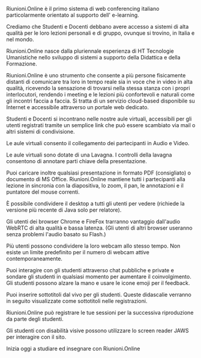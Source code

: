 Riunioni.Online è il primo sistema di web conferencing italiano particolarmente orientato al supporto dell' e-learning.

Crediamo che Studenti e Docenti debbano avere accesso a sistemi di alta qualità per le loro lezioni personali e di gruppo, ovunque si trovino, in Italia e nel mondo.

Riunioni.Online nasce dalla pluriennale esperienza di HT Tecnologie Umanistiche nello sviluppo di sistemi a supporto della Didattica e della Formazione.

Riunioni.Online è uno strumento che consente a più persone fisicamente distanti di comunicare tra loro in tempo reale sia in voce che in video in alta qualità, ricevendo la sensazione di trovarsi nella stessa stanza con i propri interlocutori, rendendo i meeting e le lezioni più confortevoli e naturali come gli incontri faccia a faccia. Si tratta di un servizio cloud-based disponibile su Internet e accessibile attraverso un portale web dedicato.

Studenti e Docenti si incontrano nelle nostre aule virtuali, accessibili per gli utenti registrati tramite un semplice link che può essere scambiato via mail o altri sistemi di condivisione.

Le aule virtuali consento il collegamento dei partecipanti in Audio e Video.

Le aule virtuali sono dotate di una Lavagna. I controlli della lavagna consentono di annotare parti chiave della presentazione.

Puoi caricare inoltre qualsiasi presentazione in formato PDF (consigliato) o documento di MS Office. Riunioni.Online mantiene tutti i partecipanti alla lezione in sincronia con la diapositiva, lo zoom, il pan, le annotazioni e il puntatore del mouse correnti.

È possibile condividere il desktop a tutti gli utenti per vedere (richiede la versione più recente di Java solo per relatore).

Gli utenti dei browser Chrome e FireFox trarranno vantaggio dall'audio WebRTC di alta qualità e bassa latenza. (Gli utenti di altri browser useranno senza problemi l'audio basato su Flash.)

Più utenti possono condividere la loro webcam allo stesso tempo. Non esiste un limite predefinito per il numero di webcam attive contemporaneamente.
 
Puoi interagire con gli studenti attraverso chat pubbliche e private e sondare gli studenti in qualsiasi momento per aumentare il coinvolgimento. Gli studenti possono alzare la mano e usare le icone emoji per il feedback.

Puoi inserire sottotitoli dal vivo per gli studenti. Queste didascalie verranno in seguito visualizzate come sottotitoli nelle registrazioni.

Riunioni.Online può registrare le tue sessioni per la successiva riproduzione da parte degli studenti.

Gli studenti con disabilità visive possono utilizzare lo screen reader JAWS per interagire con il sito.

Inizia oggi a studiare ed insegnare con Riunioni.Online 
